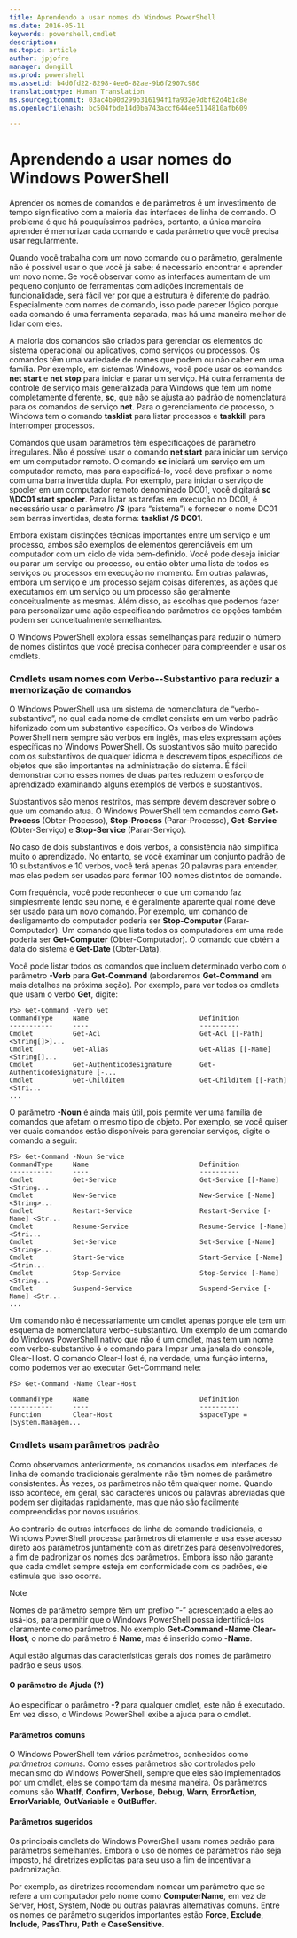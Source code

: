 ```yaml
---
title: Aprendendo a usar nomes do Windows PowerShell
ms.date: 2016-05-11
keywords: powershell,cmdlet
description: 
ms.topic: article
author: jpjofre
manager: dongill
ms.prod: powershell
ms.assetid: b4d0fd22-8298-4ee6-82ae-9b6f2907c986
translationtype: Human Translation
ms.sourcegitcommit: 03ac4b90d299b316194f1fa932e7dbf62d4b1c8e
ms.openlocfilehash: bc504fbde14d0ba743accf644ee5114810afb609

---
```


# Aprendendo a usar nomes do Windows PowerShell
Aprender os nomes de comandos e de parâmetros é um investimento de tempo significativo com a maioria das interfaces de linha de comando. O problema é que há pouquíssimos padrões, portanto, a única maneira aprender é memorizar cada comando e cada parâmetro que você precisa usar regularmente.

Quando você trabalha com um novo comando ou o parâmetro, geralmente não é possível usar o que você já sabe; é necessário encontrar e aprender um novo nome. Se você observar como as interfaces aumentam de um pequeno conjunto de ferramentas com adições incrementais de funcionalidade, será fácil ver por que a estrutura é diferente do padrão. Especialmente com nomes de comando, isso pode parecer lógico porque cada comando é uma ferramenta separada, mas há uma maneira melhor de lidar com eles.

A maioria dos comandos são criados para gerenciar os elementos do sistema operacional ou aplicativos, como serviços ou processos. Os comandos têm uma variedade de nomes que podem ou não caber em uma família. Por exemplo, em sistemas Windows, você pode usar os comandos **net start** e **net stop** para iniciar e parar um serviço. Há outra ferramenta de controle de serviço mais generalizada para Windows que tem um nome completamente diferente, **sc**, que não se ajusta ao padrão de nomenclatura para os comandos de serviço **net**. Para o gerenciamento de processo, o Windows tem o comando **tasklist** para listar processos e **taskkill** para interromper processos.

Comandos que usam parâmetros têm especificações de parâmetro irregulares. Não é possível usar o comando **net start** para iniciar um serviço em um computador remoto. O comando **sc** iniciará um serviço em um computador remoto, mas para especificá-lo, você deve prefixar o nome com uma barra invertida dupla. Por exemplo, para iniciar o serviço de spooler em um computador remoto denominado DC01, você digitará **sc \\\\DC01 start spooler**. Para listar as tarefas em execução no DC01, é necessário usar o parâmetro **\/S** (para “sistema”) e fornecer o nome DC01 sem barras invertidas, desta forma: **tasklist \/S DC01**.

Embora existam distinções técnicas importantes entre um serviço e um processo, ambos são exemplos de elementos gerenciáveis em um computador com um ciclo de vida bem\-definido. Você pode deseja iniciar ou parar um serviço ou processo, ou então obter uma lista de todos os serviços ou processos em execução no momento. Em outras palavras, embora um serviço e um processo sejam coisas diferentes, as ações que executamos em um serviço ou um processo são geralmente conceitualmente as mesmas. Além disso, as escolhas que podemos fazer para personalizar uma ação especificando parâmetros de opções também podem ser conceitualmente semelhantes.

O Windows PowerShell explora essas semelhanças para reduzir o número de nomes distintos que você precisa conhecer para compreender e usar os cmdlets.

### Cmdlets usam nomes com Verbo-\-Substantivo para reduzir a memorização de comandos
O Windows PowerShell usa um sistema de nomenclatura de “verbo\-substantivo”, no qual cada nome de cmdlet consiste em um verbo padrão hifenizado com um substantivo específico. Os verbos do Windows PowerShell nem sempre são verbos em inglês, mas eles expressam ações específicas no Windows PowerShell. Os substantivos são muito parecido com os substantivos de qualquer idioma e descrevem tipos específicos de objetos que são importantes na administração do sistema. É fácil demonstrar como esses nomes de duas partes reduzem o esforço de aprendizado examinando alguns exemplos de verbos e substantivos.

Substantivos são menos restritos, mas sempre devem descrever sobre o que um comando atua. O Windows PowerShell tem comandos como **Get\-Process** (Obter-Processo), **Stop\-Process** (Parar-Processo), **Get\-Service** (Obter-Serviço) e **Stop\-Service** (Parar-Serviço).

No caso de dois substantivos e dois verbos, a consistência não simplifica muito o aprendizado. No entanto, se você examinar um conjunto padrão de 10 substantivos e 10 verbos, você terá apenas 20 palavras para entender, mas elas podem ser usadas para formar 100 nomes distintos de comando.

Com frequência, você pode reconhecer o que um comando faz simplesmente lendo seu nome, e é geralmente aparente qual nome deve ser usado para um novo comando. Por exemplo, um comando de desligamento do computador poderia ser **Stop\-Computer** (Parar-Computador). Um comando que lista todos os computadores em uma rede poderia ser **Get\-Computer** (Obter-Computador). O comando que obtém a data do sistema é **Get\-Date** (Obter-Data).

Você pode listar todos os comandos que incluem determinado verbo com o parâmetro **\-Verb** para **Get\-Command** (abordaremos **Get\-Command** em mais detalhes na próxima seção). Por exemplo, para ver todos os cmdlets que usam o verbo **Get**, digite:

```
PS> Get-Command -Verb Get
CommandType     Name                            Definition
-----------     ----                            ----------
Cmdlet          Get-Acl                         Get-Acl [[-Path] <String[]>]...
Cmdlet          Get-Alias                       Get-Alias [[-Name] <String[]...
Cmdlet          Get-AuthenticodeSignature       Get-AuthenticodeSignature [-...
Cmdlet          Get-ChildItem                   Get-ChildItem [[-Path] <Stri...
...
```

O parâmetro **\-Noun** é ainda mais útil, pois permite ver uma família de comandos que afetam o mesmo tipo de objeto. Por exemplo, se você quiser ver quais comandos estão disponíveis para gerenciar serviços, digite o comando a seguir:

```
PS> Get-Command -Noun Service
CommandType     Name                            Definition
-----------     ----                            ----------
Cmdlet          Get-Service                     Get-Service [[-Name] <String...
Cmdlet          New-Service                     New-Service [-Name] <String>...
Cmdlet          Restart-Service                 Restart-Service [-Name] <Str...
Cmdlet          Resume-Service                  Resume-Service [-Name] <Stri...
Cmdlet          Set-Service                     Set-Service [-Name] <String>...
Cmdlet          Start-Service                   Start-Service [-Name] <Strin...
Cmdlet          Stop-Service                    Stop-Service [-Name] <String...
Cmdlet          Suspend-Service                 Suspend-Service [-Name] <Str... 
...
```

Um comando não é necessariamente um cmdlet apenas porque ele tem um esquema de nomenclatura verbo\-substantivo. Um exemplo de um comando do Windows PowerShell nativo que não é um cmdlet, mas tem um nome com verbo\-substantivo é o comando para limpar uma janela do console, Clear\-Host. O comando Clear\-Host é, na verdade, uma função interna, como podemos ver ao executar Get\-Command nele:

```
PS> Get-Command -Name Clear-Host

CommandType     Name                            Definition
-----------     ----                            ----------
Function        Clear-Host                      $spaceType = [System.Managem...
```

### Cmdlets usam parâmetros padrão
Como observamos anteriormente, os comandos usados em interfaces de linha de comando tradicionais geralmente não têm nomes de parâmetro consistentes. Às vezes, os parâmetros não têm qualquer nome. Quando isso acontece, em geral, são caracteres únicos ou palavras abreviadas que podem ser digitadas rapidamente, mas que não são facilmente compreendidas por novos usuários.

Ao contrário de outras interfaces de linha de comando tradicionais, o Windows PowerShell processa parâmetros diretamente e usa esse acesso direto aos parâmetros juntamente com as diretrizes para desenvolvedores, a fim de padronizar os nomes dos parâmetros. Embora isso não garante que cada cmdlet sempre esteja em conformidade com os padrões, ele estimula que isso ocorra.

> [!NOTE]
> Nomes de parâmetro sempre têm um prefixo “\-” acrescentado a eles ao usá-los, para permitir que o Windows PowerShell possa identificá-los claramente como parâmetros. No exemplo **Get\-Command \-Name Clear\-Host**, o nome do parâmetro é **Name**, mas é inserido como \-**Name**.

Aqui estão algumas das características gerais dos nomes de parâmetro padrão e seus usos.

#### O parâmetro de Ajuda (?)
Ao especificar o parâmetro **\-?** para qualquer cmdlet, este não é executado. Em vez disso, o Windows PowerShell exibe a ajuda para o cmdlet.

#### Parâmetros comuns
O Windows PowerShell tem vários parâmetros, conhecidos como *parâmetros comuns*. Como esses parâmetros são controlados pelo mecanismo do Windows PowerShell, sempre que eles são implementados por um cmdlet, eles se comportam da mesma maneira. Os parâmetros comuns são **WhatIf**, **Confirm**, **Verbose**, **Debug**, **Warn**, **ErrorAction**, **ErrorVariable**, **OutVariable** e **OutBuffer**.

#### Parâmetros sugeridos
Os principais cmdlets do Windows PowerShell usam nomes padrão para parâmetros semelhantes. Embora o uso de nomes de parâmetros não seja imposto, há diretrizes explícitas para seu uso a fim de incentivar a padronização.

Por exemplo, as diretrizes recomendam nomear um parâmetro que se refere a um computador pelo nome como **ComputerName**, em vez de Server, Host, System, Node ou outras palavras alternativas comuns. Entre os nomes de parâmetro sugeridos importantes estão **Force**, **Exclude**, **Include**, **PassThru**, **Path** e **CaseSensitive**.




<!--HONumber=Jun16_HO4-->


